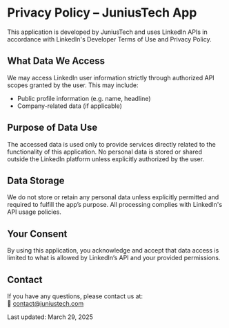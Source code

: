 # Privacy Policy – JuniusTech App

This application is developed by JuniusTech and uses LinkedIn APIs in accordance with LinkedIn's Developer Terms of Use and Privacy Policy.

## What Data We Access
We may access LinkedIn user information strictly through authorized API scopes granted by the user. This may include:
- Public profile information (e.g. name, headline)
- Company-related data (if applicable)

## Purpose of Data Use
The accessed data is used only to provide services directly related to the functionality of this application. No personal data is stored or shared outside the LinkedIn platform unless explicitly authorized by the user.

## Data Storage
We do not store or retain any personal data unless explicitly permitted and required to fulfill the app’s purpose. All processing complies with LinkedIn's API usage policies.

## Your Consent
By using this application, you acknowledge and accept that data access is limited to what is allowed by LinkedIn’s API and your provided permissions.

## Contact
If you have any questions, please contact us at:  
📧 contact@juniustech.com

Last updated: March 29, 2025
